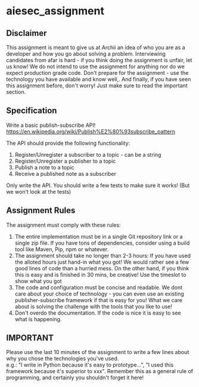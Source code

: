 # aiesec_assignment

## Disclaimer ##

This assignment is meant to give us at Archii an idea of who you are as a developer and how you go about solving a problem.
Interviewing candidates from afar is hard - if you think doing the assignment is unfair, let us know! We do not intend to use the assignment for anything nor do we expect production grade code. 
Don't prepare for the assignment - use the technology you have available and know well,.
And finally, if you have seen this assignment before, don't worry! Just make sure to read the important section. 

## Specification ##

Write a basic publish-subscribe API!
https://en.wikipedia.org/wiki/Publish%E2%80%93subscribe_pattern

The API should provide the following functionality:

1. Register/Unregister a subscriber to a topic - can be a string	
2. Register/Unregister a publisher to a topic 
3. Publish a note to a topic
4. Receive a published note as a subscriber

Only write the API. You should write a few tests to make sure it works! (But we won't look at the tests)

## Assignment Rules ##

The assignment must comply with these rules:

1. The entire implementation must be in a single Git repository link or a single zip file. If you have tons of dependencies, consider using a build tool like Maven, Pip, npm or whatever. 
2. The assignment should take no longer than 2-3 hours: If you have used the alloted hours just hand-in what you got! We would rather see a few good lines of code than a hurried mess. On the other hand, if you think this is easy and is finished in 30 mins, be creative! Use the timeslot to show what you got
3. The code and configuration must be concise and readable. We dont care about your choice of technology - you can even use an existing publisher-subscribe framework if that is easy for you! What we care about is solving the challenge with the tools that you like to use!
4. Don't overdo the documentation. If the code is nice it is easy to see what is happening.

## IMPORTANT
Please use the last 10 minutes of the assignment to write a few lines about why you chose the technologies you've used.  
e.g.: "I write in Python because it's easy to prototype...", "I used this framework because it's superior to xxx".
Remember this as a general rule of programming, and certainly you shouldn't forget it here!


